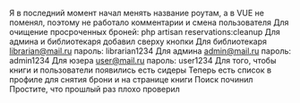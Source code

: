Я в последний момент начал менять название роутам, а в VUE не поменял, поэтому не работало комментарии и смена пользователя
Для очищение просроченных броней: php artisan reservations:cleanup
Для админа и библиотекаря добавил сверху кнопки
Для библиотекаря librarian@mail.ru пароль: librarian1234
Для админа admin@mail.ru пароль: admin1234
Для юзера user@mail.ru пароль: user1234
Для того, чтобы книги и пользователи появились есть сидеры
Теперь есть список в профиле для снятия брони и на странице книги
Поиск починил
Простите, что прошлый раз плохо проверил
